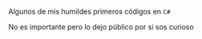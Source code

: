 Algunos de mis humildes primeros códigos en `C#`

No es importante pero lo dejo público por si sos curioso
